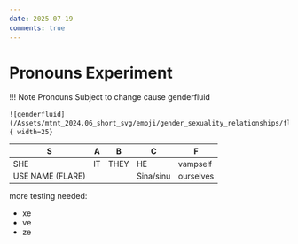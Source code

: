 ```yaml
---
date: 2025-07-19
comments: true
---
```


# Pronouns Experiment
!!! Note
    Pronouns Subject to change cause genderfluid

    ![genderfluid](/Assets/mtnt_2024.06_short_svg/emoji/gender_sexuality_relationships/flags/genderfluid_flag.svg){ width=25}

<!-- more -->

| S | A | B | C | F |
| - | - | - | - | - |
| SHE | IT | THEY | HE | vampself |
| USE NAME (FLARE) |  | |Sina/sinu| ourselves

more testing needed:

- xe
- ve
- ze